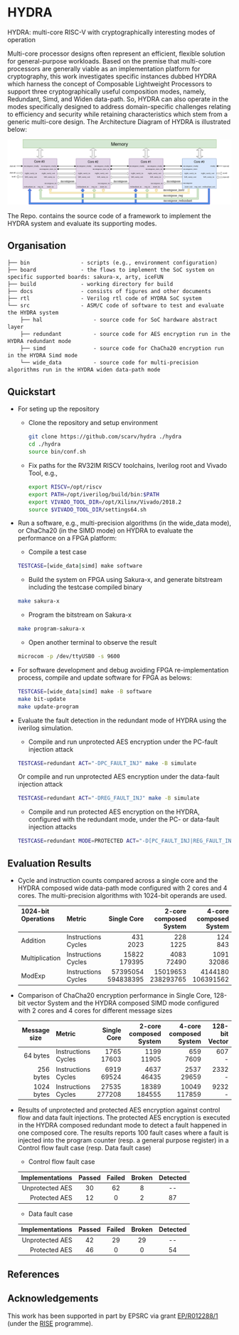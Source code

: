 # HYDRA
HYDRA: multi-core RISC-V with cryptographically interesting modes of operation

Multi-core processor designs often represent an efficient, flexible solution for general-purpose workloads.
Based on the premise that multi-core processors are generally viable as an implementation platform for cryptography, 
this work investigates specific instances dubbed HYDRA which harness the concept of Composable Lightweight Processors to support
three cryptographically useful composition modes, namely, Redundant, Simd, and Widen data-path.
So, HYDRA can also operate in the modes specifically designed to address domain-specific challenges relating to efficiency and security while retaining characteristics which stem from a generic multi-core design. The Architecture Diagram of HYDRA is illustrated below:

![Architecture Diagram](docs/architecture.png)

The Repo. contains the source code of a framework to implement the HYDRA system and evaluate its supporting modes.

## Organisation

```
├── bin                - scripts (e.g., environment configuration)
├── board              - the flows to implement the SoC system on specific supported boards: sakura-x, arty, iceFUN
├── build              - working directory for build
├── docs               - consists of figures and other documents
├── rtl                - Verilog rtl code of HYDRA SoC system
└── src                - ASM/C code of software to test and evaluate the HYDRA system
    ├── hal                - source code for SoC hardware abstract layer
    ├── redundant          - source code for AES encryption run in the HYDRA redundant mode
    ├── simd               - source code for ChaCha20 encryption run in the HYDRA Simd mode
    └── wide_data          - source code for multi-precision algorithms run in the HYDRA widen data-path mode
```

<!--- -------------------------------------------------------------------- --->

## Quickstart

- For seting up the repository

  - Clone the repository and setup environment 
  
    ```sh
    git clone https://github.com/scarv/hydra ./hydra
    cd ./hydra
    source bin/conf.sh
    ```

  - Fix paths for the RV32IM RISCV toolchains, Iverilog root and Vivado Tool, e.g.,
  
    ```sh
    export RISCV=/opt/riscv
    export PATH=/opt/iverilog/build/bin:$PATH
    export VIVADO_TOOL_DIR=/opt/Xilinx/Vivado/2018.2
    source $VIVADO_TOOL_DIR/settings64.sh
    ```

- Run a software, e.g., multi-precision algorithms (in the wide_data mode), or ChaCha20 (in the SIMD mode) on HYDRA to evaluate the performance on a FPGA platform:

  - Compile a test case
  ```sh
  TESTCASE=[wide_data|simd] make software
  ```
 
  - Build the system on FPGA using Sakura-x, and generate bitstream including the testcase compiled binary

  ```sh
  make sakura-x
  ```

  - Program the bitstream on Sakura-x

  ```sh
  make program-sakura-x
  ```

  - Open another terminal to observe the result

  ```sh
  microcom -p /dev/ttyUSB0 -s 9600
  ```

- For software development and debug avoiding FPGA re-implementation process, compile and update software for FPGA as belows:

  ```sh
  TESTCASE=[wide_data|simd] make -B software
  make bit-update
  make update-program
  ```

- Evaluate the fault detection in the redundant mode of HYDRA using the iverilog simulation.

  - Compile and run unprotected AES encryption under the PC-fault injection attack
  ```sh
  TESTCASE=redundant ACT="-DPC_FAULT_INJ" make -B simulate
  ```

  Or compile and run unprotected AES encryption under the data-fault injection attack 
  ```sh
  TESTCASE=redundant ACT="-DREG_FAULT_INJ" make -B simulate
  ```

  - Compile and run protected AES encryption on the HYDRA, configured with the redundant mode, under the PC- or data-fault injection attacks 
  ```sh
  TESTCASE=redundant MODE=PROTECTED ACT="-D[PC_FAULT_INJ|REG_FAULT_INJ]" make -B simulate
  ```

## Evaluation Results

- Cycle and instruction counts compared across a single core and the HYDRA composed wide data-path mode configured with 2 cores and 4 cores. The multi-precision algorithms with 1024-bit operands are used.

  | 1024-bit Operations   | Metric      | Single Core      |  2-core composed System    |  4-core composed System
  |  :-- | :-- | --: | --: | --: 
  |   Addition        | Instructions   </br>  Cycles |      431 </br>      2023 |      228 </br>      1225 |     124 </br>      843 |
  |   Multiplication  | Instructions   </br>  Cycles |    15822 </br>    179395 |     4083 </br>     72490 |    1091 </br>     32086|
  |   ModExp          | Instructions   </br>  Cycles | 57395054 </br> 594838395 | 15019653 </br> 238293765 | 4144180 </br> 106391562|

- Comparison of ChaCha20 encryption performance in Single Core, 128-bit vector System and the HYDRA composed SIMD mode configured with 2 cores and 4 cores for different message sizes

  |  Message size  | Metric      | Single Core      |  2-core composed System    |  4-core composed System | 128-bit Vector
  |  --: | :-- | --: | --: | --: | --:
  |   64 bytes      | Instructions   </br>  Cycles |      1765  </br>  17603 |   1199 </br>   11905 |   659 </br>   7609 |  607 </br> - |
  |  256 bytes      | Instructions   </br>  Cycles |      6919  </br>  69524 |   4637 </br>   46435 |  2537 </br>  29659 | 2332 </br> - |
  | 1024 bytes      | Instructions   </br>  Cycles |     27535  </br> 277208 |  18389 </br>  184555 | 10049 </br> 117859 | 9232 </br> - |

- Results of unprotected and protected AES encryption against control flow and data fault injections. The protected AES encryption is executed in the HYDRA composed redundant mode to detect a fault happened in one composed core. The results reports 100 fault cases where a fault is injected into the program counter (resp. a general purpose register) in a Control flow fault case (resp. Data fault case)

  - Control flow fault case

  | Implementations | Passed | Failed | Broken | Detected 
  |  --: | :--: | :--: | :--: | :--:
  | Unprotected AES | 30     | 62     | 8      | -- 
  | Protected AES   | 12     |  0     | 2      | 87 

  - Data fault case 

  | Implementations | Passed | Failed | Broken | Detected 
  |  --: | :--: | :--: | :--: | :--: 
  | Unprotected AES | 42     | 29     | 29     | --
  | Protected AES   | 46     | 0      | 0      | 54

## References
## Acknowledgements

This work has been supported in part
by EPSRC via grant
[EP/R012288/1](https://gow.epsrc.ukri.org/NGBOViewGrant.aspx?GrantRef=EP/R012288/1) (under the [RISE](http://www.ukrise.org) programme).
